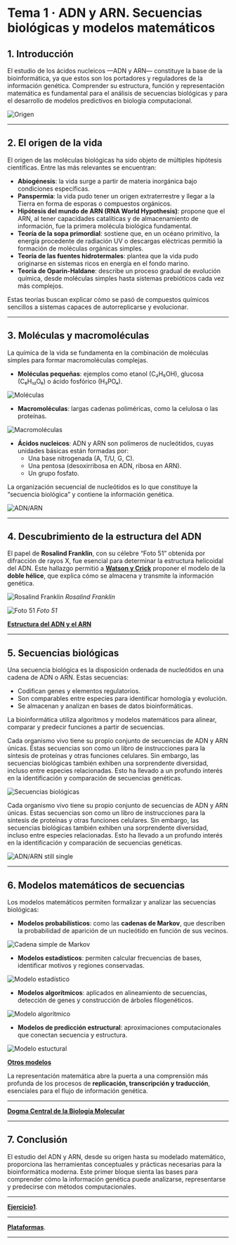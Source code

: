 # Tema 1 · ADN y ARN. Secuencias biológicas y modelos matemáticos

## 1. Introducción
El estudio de los ácidos nucleicos —ADN y ARN— constituye la base de la bioinformática, ya que estos son los portadores y reguladores de la información genética. Comprender su estructura, función y representación matemática es fundamental para el análisis de secuencias biológicas y para el desarrollo de modelos predictivos en biología computacional.

![Origen](B101/01_mundo.png "Origen")

---

## 2. El origen de la vida
El origen de las moléculas biológicas ha sido objeto de múltiples hipótesis científicas. Entre las más relevantes se encuentran:

- **Abiogénesis**: la vida surge a partir de materia inorgánica bajo condiciones específicas.
- **Panspermia**: la vida pudo tener un origen extraterrestre y llegar a la Tierra en forma de esporas o compuestos orgánicos.
- **Hipótesis del mundo de ARN (RNA World Hypothesis)**: propone que el ARN, al tener capacidades catalíticas y de almacenamiento de información, fue la primera molécula biológica fundamental.
- **Teoría de la sopa primordial**: sostiene que, en un océano primitivo, la energía procedente de radiación UV o descargas eléctricas permitió la formación de moléculas orgánicas simples.
- **Teoría de las fuentes hidrotermales**: plantea que la vida pudo originarse en sistemas ricos en energía en el fondo marino.
- **Teoría de Oparin-Haldane**: describe un proceso gradual de evolución química, desde moléculas simples hasta sistemas prebióticos cada vez más complejos.

Estas teorías buscan explicar cómo se pasó de compuestos químicos sencillos a sistemas capaces de autorreplicarse y evolucionar.

---

## 3. Moléculas y macromoléculas
La química de la vida se fundamenta en la combinación de moléculas simples para formar macromoléculas complejas.

- **Moléculas pequeñas**: ejemplos como etanol (C₂H₅OH), glucosa (C₆H₁₂O₆) o ácido fosfórico (H₃PO₄).

![Moléculas](B101/01_moleculas.png "Moléculas")

- **Macromoléculas**: largas cadenas poliméricas, como la celulosa o las proteínas.

![Macromoléculas](B101/01_macromoleculas.png "Macromoléculas")

- **Ácidos nucleicos**: ADN y ARN son polímeros de nucleótidos, cuyas unidades básicas están formadas por:
    - Una base nitrogenada (A, T/U, G, C).
    - Una pentosa (desoxirribosa en ADN, ribosa en ARN).
    - Un grupo fosfato.

La organización secuencial de nucleótidos es lo que constituye la “secuencia biológica” y contiene la información genética.

![ADN/ARN](B101/01_adnarn.png "ADN/ARN")

---

## 4. Descubrimiento de la estructura del ADN
El papel de **Rosalind Franklin**, con su célebre “Foto 51” obtenida por difracción de rayos X, fue esencial para determinar la estructura helicoidal del ADN. Este hallazgo permitió a **[Watson y Crick](01_descubrimiento_adn.md)** proponer el modelo de la **doble hélice**, que explica cómo se almacena y transmite la información genética.

![Rosalind Franklin](B101/01_rosalind.png "Rosalind Franklin")
*Rosalind Franklin*

![Foto 51](B101/01_foto51.png "Foto 51")
*Foto 51*

**[Estructura del ADN y el ARN](01_estructura_adn_arn.md)**

---

## 5. Secuencias biológicas
Una secuencia biológica es la disposición ordenada de nucleótidos en una cadena de ADN o ARN. Estas secuencias:
- Codifican genes y elementos regulatorios.
- Son comparables entre especies para identificar homología y evolución.
- Se almacenan y analizan en bases de datos bioinformáticas.

La bioinformática utiliza algoritmos y modelos matemáticos para alinear, comparar y predecir funciones a partir de secuencias.

Cada organismo vivo tiene su propio conjunto de secuencias de ADN y ARN únicas. Estas secuencias son como un libro de instrucciones para la síntesis de proteínas y otras funciones celulares. Sin embargo, las secuencias biológicas también exhiben una sorprendente diversidad, incluso entre especies relacionadas. Esto ha llevado a un profundo interés en la identificación y comparación de secuencias genéticas.

![Secuencias biológicas](B101/01_adnarnsecbio.png "Secuencias biológicas")

Cada organismo vivo tiene su propio conjunto de secuencias de ADN y ARN únicas. Estas secuencias son como un libro de instrucciones para la síntesis de proteínas y otras funciones celulares. Sin embargo, las secuencias biológicas también exhiben una sorprendente diversidad, incluso entre especies relacionadas. Esto ha llevado a un profundo interés en la identificación y comparación de secuencias genéticas.

![ADN/ARN still single](B101/01_adnarnjoke.png "SADN/ARN still single")

---

## 6. Modelos matemáticos de secuencias
Los modelos matemáticos permiten formalizar y analizar las secuencias biológicas:

- **Modelos probabilísticos**: como las **cadenas de Markov**, que describen la probabilidad de aparición de un nucleótido en función de sus vecinos.

![Cadena simple de Markov](B101/01_cadenamarkov.png "Cadena simple de Markov")

- **Modelos estadísticos**: permiten calcular frecuencias de bases, identificar motivos y regiones conservadas.

![Modelo estadístico](B101/01_modeloestadistico.png "Modelo estadístico")

- **Modelos algorítmicos**: aplicados en alineamiento de secuencias, detección de genes y construcción de árboles filogenéticos.

![Modelo algorítmico](B101/01_diagramaflujo.png "Modelo algorítmico")

- **Modelos de predicción estructural**: aproximaciones computacionales que conectan secuencia y estructura.

![Modelo estuctural](B101/01_redneuronal.png "Modelo estructural")

**[Otros modelos](01_otrosmodelos.md)**

La representación matemática abre la puerta a una comprensión más profunda de los procesos de **replicación, transcripción y traducción**, esenciales para el flujo de información genética.

---

**[Dogma Central de la Biología Molecular](01_dogma.md)**

---

## 7. Conclusión
El estudio del ADN y ARN, desde su origen hasta su modelado matemático, proporciona las herramientas conceptuales y prácticas necesarias para la bioinformática moderna. Este primer bloque sienta las bases para comprender cómo la información genética puede analizarse, representarse y predecirse con métodos computacionales.

---

 **[Ejercicio1](01_ejercicios_adn_arn_interactivo.md)**.

---

 **[Plataformas](01_recursos.md)**.

---